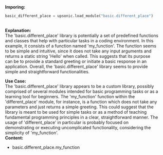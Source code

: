 <b class="custom_code_highlight_green">Imporing:</b><br>
```python
basic_different_place = upsonic.load_module("basic.different_place")
```
<br><b class="custom_code_highlight_green">Explanation:</b><br>The 'basic.different_place' library is potentially a set of predefined functions and classes that help with particular tasks in a coding environment. In this example, it consists of a function named 'my_function'. The function seems to be simple and intuitive, since it does not take any input arguments and returns a static string 'Hello' when called. This suggests that its purpose can be to provide a standard greeting or initiate a basic response in an application. Overall, the 'basic.different_place' library seems to provide simple and straightforward functionalities.

<b class="custom_code_highlight_green">Use Case:</b><br>The 'basic.different_place' library appears to be a custom library, possibly comprised of several modules intended for basic programming tasks or as a learning tool for beginners. The 'my_function' function within the 'different_place' module, for instance, is a function which does not take any parameters and just returns a simple greeting. This could suggest that the library is meant to be used for simple tasks or as a method of teaching fundamental programming principles in a clear, straightforward manner. The usage of 'different_place' in particular is probably focused on demonstrating or executing uncomplicated functionality, considering the simplicity of 'my_function'.
<br><b class="custom_code_highlight_green">Content:</b><br>
  - basic.different_place.my_function

